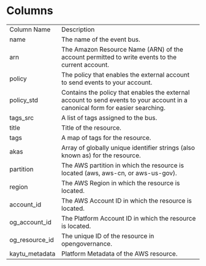 # Columns  

<table>
	<tr><td>Column Name</td><td>Description</td></tr>
	<tr><td>name</td><td>The name of the event bus.</td></tr>
	<tr><td>arn</td><td>The Amazon Resource Name (ARN) of the account permitted to write events to the current account.</td></tr>
	<tr><td>policy</td><td>The policy that enables the external account to send events to your account.</td></tr>
	<tr><td>policy_std</td><td>Contains the policy that enables the external account to send events to your account in a canonical form for easier searching.</td></tr>
	<tr><td>tags_src</td><td>A list of tags assigned to the bus.</td></tr>
	<tr><td>title</td><td>Title of the resource.</td></tr>
	<tr><td>tags</td><td>A map of tags for the resource.</td></tr>
	<tr><td>akas</td><td>Array of globally unique identifier strings (also known as) for the resource.</td></tr>
	<tr><td>partition</td><td>The AWS partition in which the resource is located (aws, aws-cn, or aws-us-gov).</td></tr>
	<tr><td>region</td><td>The AWS Region in which the resource is located.</td></tr>
	<tr><td>account_id</td><td>The AWS Account ID in which the resource is located.</td></tr>
	<tr><td>og_account_id</td><td>The Platform Account ID in which the resource is located.</td></tr>
	<tr><td>og_resource_id</td><td>The unique ID of the resource in opengovernance.</td></tr>
	<tr><td>kaytu_metadata</td><td>Platform Metadata of the AWS resource.</td></tr>
</table>